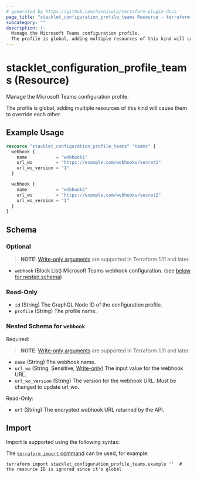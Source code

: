```yaml
---
# generated by https://github.com/hashicorp/terraform-plugin-docs
page_title: "stacklet_configuration_profile_teams Resource - terraform-provider-stacklet"
subcategory: ""
description: |-
  Manage the Microsoft Teams configuration profile.
  The profile is global, adding multiple resources of this kind will cause them to override each other.
---
```


# stacklet_configuration_profile_teams (Resource)

Manage the Microsoft Teams configuration profile.

The profile is global, adding multiple resources of this kind will cause them to override each other.

## Example Usage

```terraform
resource "stacklet_configuration_profile_teams" "teams" {
  webhook {
    name           = "webhook1"
    url_wo         = "https://example.com/webhooks/secret1"
    url_wo_version = "1"
  }

  webhook {
    name           = "webhook2"
    url_wo         = "https://example.com/webhooks/secret2"
    url_wo_version = "1"
  }
}
```

<!-- schema generated by tfplugindocs -->
## Schema

### Optional

> **NOTE**: [Write-only arguments](https://developer.hashicorp.com/terraform/language/resources/ephemeral#write-only-arguments) are supported in Terraform 1.11 and later.

- `webhook` (Block List) Microsoft Teams webhook configuration. (see [below for nested schema](#nestedblock--webhook))

### Read-Only

- `id` (String) The GraphQL Node ID of the configuration profile.
- `profile` (String) The profile name.

<a id="nestedblock--webhook"></a>
### Nested Schema for `webhook`

Required:

> **NOTE**: [Write-only arguments](https://developer.hashicorp.com/terraform/language/resources/ephemeral#write-only-arguments) are supported in Terraform 1.11 and later.

- `name` (String) The webhook name.
- `url_wo` (String, Sensitive, [Write-only](https://developer.hashicorp.com/terraform/language/resources/ephemeral#write-only-arguments)) The input value for the webhook URL.
- `url_wo_version` (String) The version for the webhook URL. Must be changed to update url_wo.

Read-Only:

- `url` (String) The encrypted webhook URL returned by the API.

## Import

Import is supported using the following syntax:

The [`terraform import` command](https://developer.hashicorp.com/terraform/cli/commands/import) can be used, for example:

```shell
terraform import stacklet_configuration_profile_teams.example ''  # the resource ID is ignored since it's global
```

